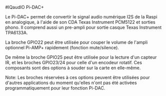 <!--
---
name: "Pi-DAC+"
manufacturer: IQaudIO
buy: http://www.iqaudio.co.uk
description: Convertisseur numérique-analogique pour la Raspberry Pi
install:
  'devices':
    - 'i2c'
pincount: 40
pin:
  '3':
    mode: i2c
  '5':
    mode: i2c
  '12':
    name: I2S
  '15':
    name: silence
    description: pour le Pi-AMP+ (option) 
  '16':
    name: encodeur rotatif
    description: (option) 
  '18':
    name: encodeur rotatif
    description: (option)
  '22':
    name: capteur IR
    description: (option) 
  '35':
    name: I2S
  '38':
    name: I2S
  '40':
    name: I2S
-->
#IQaudIO Pi-DAC+

Le Pi-DAC+ permet de convertir le signal audio numérique I2S de la Raspi en analogique, à l'aide de son CDA Texas Instrument PCM5122 et sorties phono. Il comprend aussi un pre-ampli pour sortie casque Texas Instrument TPA6133A.

La broche GPIO22 peut être utilisée pour couper le volume de l'ampli optionnel Pi-AMP+ rapidement (fonction mute/silence).

De même la broche GPIO25 peut être utilisée pour la lecture d'un capteur IR, et les broches GPIO23/24 pour celle d'un encodeur rotatif. Ces composants sont des options à souder sur la carte en elle-même.

Note: Les broches réservées à ces options peuvent être utilisées pour d'autres applications du moment qu'elles n'ont pas été activées programmatiquement pour leur fonction Pi-DAC.